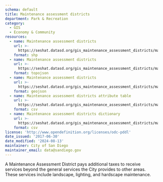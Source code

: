 ```yaml
---
schema: default
title: Maintenance assessment districts
department: Park & Recreation
category:
  - GIS
  - Economy & Community
resources:
  - name: Maintenance assessment districts
    url: >-
      https://seshat.datasd.org/gis_maintenance_assessment_districts/maintenance_assessment_districts_datasd.zip
    format: shp
  - name: Maintenance assessment districts
    url: >-
      https://seshat.datasd.org/gis_maintenance_assessment_districts/maintenance_assessment_districts_datasd.topo.json
    format: topojson
  - name: Maintenance assessment districts
    url: >-
      https://seshat.datasd.org/gis_maintenance_assessment_districts/maintenance_assessment_districts_datasd.geojson
    format: geojson
  - name: Maintenance assessment districts attribute table
    url: >-
      https://seshat.datasd.org/gis_maintenance_assessment_districts/maintenance_assessment_districts_datasd.csv
    format: csv
  - name: Maintenance assessment districts dictionary
    url: >-
      https://seshat.datasd.org/gis_maintenance_assessment_districts/maintenance_assessment_districts_dictionary_datasd.csv
    format: csv
license: 'http://www.opendefinition.org/licenses/odc-pddl'
date_issued: '2017-06-30'
date_modified: '2024-08-13'
maintainer: City of San Diego
maintainer_email: data@sandiego.gov
---
```

A Maintenance Assessment District pays additional taxes to receive services beyond the general services the City provides to other areas. These services include landscape, lighting, and hardscape maintenance.
<!--more-->
